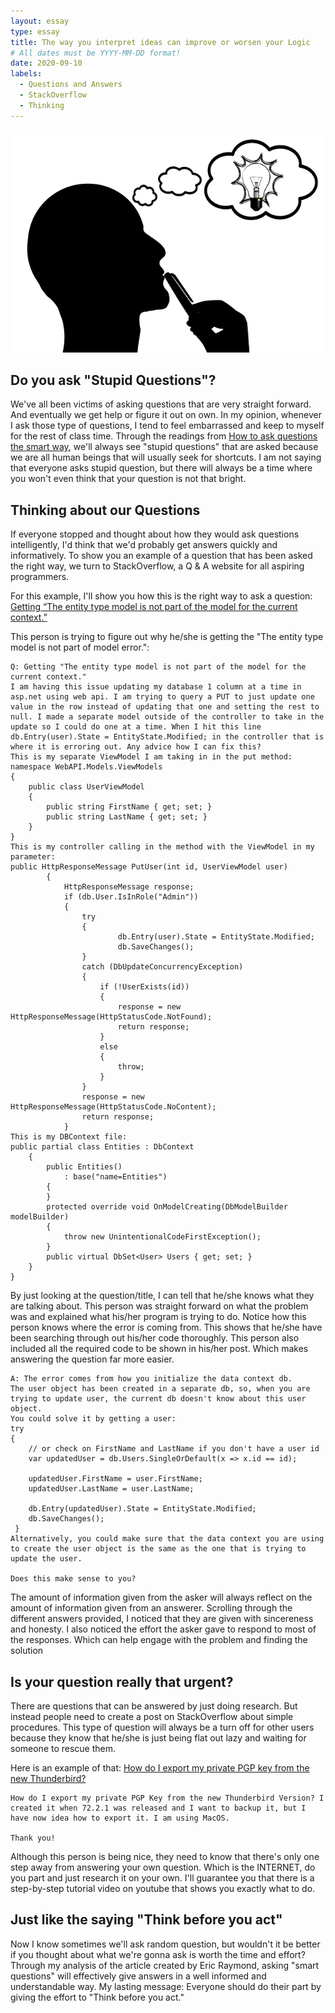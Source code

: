 ```yaml
---
layout: essay
type: essay
title: The way you interpret ideas can improve or worsen your Logic
# All dates must be YYYY-MM-DD format!
date: 2020-09-10
labels:
  - Questions and Answers
  - StackOverflow
  - Thinking
---
```


<img class="ui medium right floated rounded image" src="../images/thinkBeforeYouAct.png">

## Do you ask "Stupid Questions"?

We've all been victims of asking questions that are very straight forward. And eventually we get help or figure it out on own. In my opinion, whenever I ask those type of questions, I tend to feel embarrassed and keep to myself for the rest of class time. Through the readings from [How to ask questions the smart way](http://www.catb.org/esr/faqs/smart-questions.html), we'll always see "stupid questions" that are asked because we are all human beings that will usually seek for shortcuts. I am not saying that everyone asks stupid question, but there will always be a time where you won't even think that your question is not that bright.

## Thinking about our Questions

If everyone stopped and thought about how they would ask questions intelligently, I'd think that we'd probably get answers quickly and informatively. To show you an example of a question that has been asked the right way, we turn to StackOverflow, a Q & A website for all aspiring programmers. 

For this example, I'll show you how this is the right way to ask a question: [Getting “The entity type model is not part of the model for the current context.”](https://stackoverflow.com/questions/22394603/getting-the-entity-type-model-is-not-part-of-the-model-for-the-current-contex)

This person is trying to figure out why he/she is getting the "The entity type model is not part of model error.": 

```
Q: Getting "The entity type model is not part of the model for the current context." 
I am having this issue updating my database 1 column at a time in asp.net using web api. I am trying to query a PUT to just update one value in the row instead of updating that one and setting the rest to null. I made a separate model outside of the controller to take in the update so I could do one at a time. When I hit this line db.Entry(user).State = EntityState.Modified; in the controller that is where it is erroring out. Any advice how I can fix this?
This is my separate ViewModel I am taking in in the put method:
namespace WebAPI.Models.ViewModels
{
    public class UserViewModel
    {
        public string FirstName { get; set; }
        public string LastName { get; set; }
    }
}
This is my controller calling in the method with the ViewModel in my parameter:
public HttpResponseMessage PutUser(int id, UserViewModel user)
        {
            HttpResponseMessage response;
            if (db.User.IsInRole("Admin"))
            {
                try
                {
                        db.Entry(user).State = EntityState.Modified;
                        db.SaveChanges();
                }
                catch (DbUpdateConcurrencyException)
                {
                    if (!UserExists(id))
                    {
                        response = new HttpResponseMessage(HttpStatusCode.NotFound);
                        return response;
                    }
                    else
                    {
                        throw;
                    }
                }
                response = new HttpResponseMessage(HttpStatusCode.NoContent);
                return response;
            }           
This is my DBContext file:
public partial class Entities : DbContext
    {
        public Entities()
            : base("name=Entities")
        {
        }
        protected override void OnModelCreating(DbModelBuilder modelBuilder)
        {
            throw new UnintentionalCodeFirstException();
        }
        public virtual DbSet<User> Users { get; set; }
    }
}
```
By just looking at the question/title, I can tell that he/she knows what they are talking about. This person was straight forward on what the problem was and explained what his/her program is trying to do. Notice how this person knows where the error is coming from. This shows that he/she have been searching through out his/her code thoroughly. This person also included all the required code to be shown in his/her post. Which makes answering the question far more easier. 
```
A: The error comes from how you initialize the data context db.
The user object has been created in a separate db, so, when you are trying to update user, the current db doesn't know about this user object.
You could solve it by getting a user:
try
{
    // or check on FirstName and LastName if you don't have a user id
    var updatedUser = db.Users.SingleOrDefault(x => x.id == id);

    updatedUser.FirstName = user.FirstName;
    updatedUser.LastName = user.LastName;

    db.Entry(updatedUser).State = EntityState.Modified;
    db.SaveChanges();
 }
Alternatively, you could make sure that the data context you are using to create the user object is the same as the one that is trying to update the user.

Does this make sense to you?
```
The amount of information given from the asker will always reflect on the amount of information given from an answerer. Scrolling through the different answers provided, I noticed that they are given with sincereness and honesty. I also noticed the effort the asker gave to respond to most of the responses. Which can help engage with the problem and finding the solution

## Is your question really that urgent?

There are questions that can be answered by just doing research. But instead people need to create a post on StackOverflow about simple procedures. This type of question will always be a turn off for other users because they know that he/she is just being flat out lazy and waiting for someone to rescue them. 

Here is an example of that: [How do I export my private PGP key from the new Thunderbird?](https://stackoverflow.com/questions/63842421/how-do-i-export-my-private-pgp-key-from-the-new-thunderbird)

```
How do I export my private PGP Key from the new Thunderbird Version? I created it when 72.2.1 was released and I want to backup it, but I have now idea how to export it. I am using MacOS.

Thank you!
```
Although this person is being nice, they need to know that there's only one step away from answering your own question. Which is the INTERNET, do you part and just research it on your own. I'll guarantee you that there is a step-by-step tutorial video on youtube that shows you exactly what to do. 

## Just like the saying "Think before you act"

Now I know sometimes we'll ask random question, but wouldn't it be better if you thought about what we're gonna ask is worth the time and effort? Through my analysis of the article created by Eric Raymond, asking "smart questions" will effectively give answers in a well informed and understandable way. My lasting message: Everyone should do their part by giving the effort to "Think before you act." 
